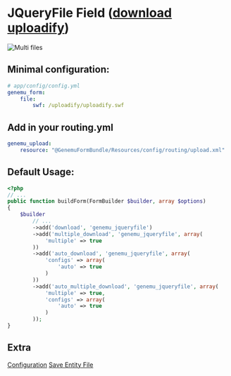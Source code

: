 # JQueryFile Field ([download uploadify](http://www.uploadify.com))

![Multi files](https://github.com/genemu/GenemuFormBundle/raw/master/Resources/doc/jquery/file/images/multiple.png)

## Minimal configuration:

``` yml
# app/config/config.yml
genemu_form:
    file:
        swf: /uploadify/uploadify.swf
```

## Add in your routing.yml

``` yml
genemu_upload:
    resource: "@GenemuFormBundle/Resources/config/routing/upload.xml"
```

## Default Usage:

``` php
<?php
// ...
public function buildForm(FormBuilder $builder, array $options)
{
    $builder
        // ...
        ->add('download', 'genemu_jqueryfile')
        ->add('multiple_download', 'genemu_jqueryfile', array(
            'multiple' => true
        ))
        ->add('auto_download', 'genemu_jqueryfile', array(
            'configs' => array(
                'auto' => true
            )
        ))
        ->add('auto_multiple_download', 'genemu_jqueryfile', array(
            'multiple' => true,
            'configs' => array(
                'auto' => true
            )
        ));
}
```

## Extra

[Configuration](Resources/doc/jquery/file/default.md)
[Save Entity File](Resources/doc/jquery/file/entity.md)
